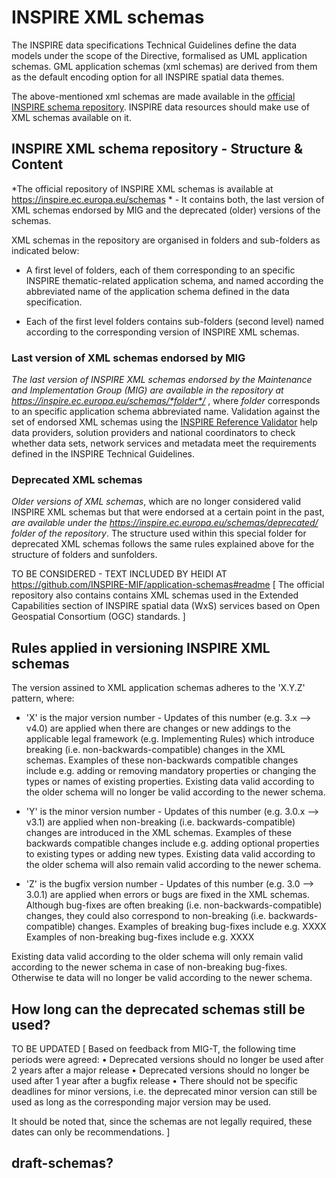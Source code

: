 # INSPIRE XML schemas

The INSPIRE data specifications Technical Guidelines define the data models under the scope of the Directive, formalised as UML application schemas. GML application schemas (xml schemas) are derived from them as the default encoding option for all INSPIRE spatial data themes. 

The above-mentioned xml schemas are made available in the [official INSPIRE schema repository](https://inspire.ec.europa.eu/schemas). INSPIRE data resources should make use of XML schemas available on it.

## INSPIRE XML schema repository - Structure & Content

*The official repository of INSPIRE XML schemas is available at https://inspire.ec.europa.eu/schemas * - It contains both, the last version of XML schemas endorsed by MIG and the deprecated (older) versions of the schemas.

XML schemas in the repository are organised in folders and sub-folders as indicated below:

* A first level of folders, each of them corresponding to an specific INSPIRE thematic-related application schema, and named according the abbreviated name of the application schema defined in the data specification.

* Each of the first level folders contains sub-folders (second level) named according to the corresponding version of INSPIRE XML schemas. 

### Last version of XML schemas endorsed by MIG
*The last version of INSPIRE XML schemas endorsed by the Maintenance and Implementation Group (MIG) are available in the repository at https://inspire.ec.europa.eu/schemas/*folder*/* , where *folder* corresponds to an specific application schema abbreviated name. Validation against the set of endorsed XML schemas using the [INSPIRE Reference Validator](https://inspire.ec.europa.eu/validator) help data providers, solution providers and national coordinators to check whether data sets, network services and metadata meet the requirements defined in the INSPIRE Technical Guidelines.

### Deprecated XML schemas
*Older versions of XML schemas*, which are no longer considered valid INSPIRE XML schemas but that were endorsed at a certain point in the past, *are available under the https://inspire.ec.europa.eu/schemas/deprecated/ folder of the repository*. The structure used within this special folder for deprecated XML schemas follows the same rules explained above for the structure of folders and sunfolders.

TO BE CONSIDERED - TEXT INCLUDED BY HEIDI AT https://github.com/INSPIRE-MIF/application-schemas#readme [
The official repository also contains contains XML schemas used in the Extended Capabilities section of INSPIRE spatial data (WxS) services based on Open Geospatial Consortium (OGC) standards. 
]

## Rules applied in versioning INSPIRE XML schemas
The version assined to XML application schemas adheres to the 'X.Y.Z' pattern, where:

* 'X' is the major version number - Updates of this number (e.g. 3.x --> v4.0) are applied when there are changes or new addings to the applicable legal framework (e.g. Implementing Rules) which introduce breaking (i.e. non-backwards-compatible) changes in the XML schemas. Examples of these non-backwards compatible changes include e.g. adding or removing mandatory properties or changing the types or names of existing properties.
Existing data valid according to the older schema will no longer be valid according to the newer schema.

* 'Y' is the minor version number - Updates of this number (e.g. 3.0.x --> v3.1) are applied when non-breaking (i.e. backwards-compatible) changes are introduced in the XML schemas. Examples of these backwards compatible changes include e.g. adding optional properties to existing types or adding new types.
Existing data valid according to the older schema will also remain valid according to the newer schema.

* 'Z' is the bugfix version number - Updates of this number (e.g. 3.0 --> 3.0.1) are applied when errors or bugs are fixed in the XML schemas. Although bug-fixes are often breaking (i.e. non-backwards-compatible) changes, they could also correspond to non-breaking (i.e. backwards-compatible) changes.
Examples of breaking bug-fixes include e.g. XXXX
Examples of non-breaking bug-fixes include e.g. XXXX

Existing data valid according to the older schema will only remain valid according to the newer schema in case of non-breaking bug-fixes. Otherwise te data will no longer be valid according to the newer schema.

## How long can the deprecated schemas still be used? 

TO BE UPDATED [
Based on feedback from MIG-T, the following time periods were agreed: 
•	Deprecated versions should no longer be used after 2 years after a major release 
•	Deprecated versions should no longer be used after 1 year after a bugfix release 
•	There should not be specific deadlines for minor versions, i.e. the deprecated minor version can still be used as long as the corresponding major version may be used. 

It should be noted that, since the schemas are not legally required, these dates can only be recommendations.
]

## draft-schemas?

